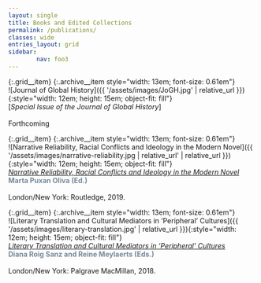 ```yaml
---
layout: single
title: Books and Edited Collections
permalink: /publications/
classes: wide
entries_layout: grid
sidebar:
        nav: foo3
---
```




{:.grid__item}
{:.archive__item style="width: 13em; font-size: 0.61em"}  
![Journal of Global History]({{ '/assets/images/JoGH.jpg' | relative_url }}){:style="width: 12em; height: 15em; object-fit: fill"}  
[*Special Issue of the Journal of Global History*]  
<br>Forthcoming

{:.grid__item}
{:.archive__item style="width: 13em; font-size: 0.61em"}  
![Narrative Reliability, Racial Conflicts and Ideology in the Modern Novel]({{ '/assets/images/narrative-reliability.jpg | relative_url' | relative_url }}){:style="width: 12em; height: 15em; object-fit: fill"}  
[*Narrative Reliability, Racial Conflicts and Ideology in the Modern Novel*](https://www.routledge.com/Narrative-Reliability-Racial-Conflicts-and-Ideology-in-the-Modern-Novel/Puxan-Oliva/p/book/9780367140878)  
<span style="color:lightslategray">**Marta Puxan Oliva (Ed.)**</span>  
<br>London/New York: Routledge, 2019.

{:.grid__item}
{:.archive__item style="width: 13em; font-size: 0.61em"}  
![Literary Translation and Cultural Mediators in ‘Peripheral’ Cultures]({{ '/assets/images/literary-translation.jpg' | relative_url }}){:style="width: 12em; height: 15em; object-fit: fill"}  
 [*Literary Translation and Cultural Mediators in ‘Peripheral’ Cultures*](https://www.palgrave.com/gp/book/9783319781136)  
 <span style="color:lightslategray">**Diana Roig Sanz and Reine Meylaerts (Eds.)**</span>  
 <br>London/New York: Palgrave MacMillan, 2018.
